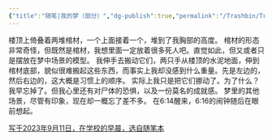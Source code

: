 ```yaml
---
{"title":"随笔|我的梦（部分）","dg-publish":true,"permalink":"/Trashbin/Trials/Essay20230911/","dgPassFrontmatter":true,"created":"","updated":""}
---
```


楼顶上倚叠着两堆棺材，一个上面接着一个，堆到了我胸部的高度。
棺材的形态非常奇怪，但既然是棺材，我想里面一定放着很多死人吧。直觉如此，但又或者只是摆放在梦中场景的模型。
我伸手去搬动它们，两只手从楼顶的水泥地面，伸到棺材底部，貌似很难搬起这些东西，而事实上我却没感到什么重量。先是左边的，然后右边的，这大概是习惯上的顺序。
实际上我只是把它们挪动了。为了什么？我早忘掉了。但我心里还有对尸体的恐惧，以及一份莫名的成就感。
梦里的其他场景，尽管有印象，现在却一概忘了差不多。
在6:14醒来，6:16的闹钟随后在眼前想起。

<u>写于2023年9月11日，在学校的早晨，选自随笔本</u>
